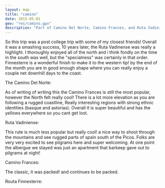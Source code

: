 ```yaml
---
layout: map
title: "camino"
date: 2015-05-01
geo: "res/camino.gpx"
description: "Part of Camino Del Norte, Camino Frances, and Ruta Vadiniense"
---
```

So this trip was a post college trip with some of my closest friends!  Overall it was a smashing success, 10 years later, the Ruta Vadinense was really a highlight.  I thoroughly enjoyed all of the north and i think fondly on the time in the south was well, but the "specialness" was certainly in that order.  Finnesterre is a wonderful finish to make it to the western tip! by the end of the month you are in good enough shape where you can really enjoy a couple net downhill days to the coast.

The Camino Del Norte:

As of writing of writing this the Camino Frances is still the most popular, however the North felt really cool! There is a lot more elevation as you are following a rugged coastline, Really interesting regions with strong ethnic identities (basque and astorias).  Overall it is super beautiful and has the yellows everywhere so you cant get lost.  

Ruta Vadiniense:

This rute is much less popular but really cool! a nice way to shoot through the mountains and see rugged parts of spain south of the Picos.  Folks are very very excited to see pilgrams here and super welcoming.  At one point the albergue we stayed was just an apartment that barkeep gave out to pilgrams at night!

Camino Frances:

The classic, it was packed! and continues to be packed.

Routa Finnesterre:
